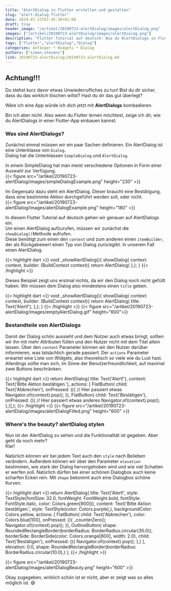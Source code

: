 ```yaml
---
title: "AlertDialog in Flutter erstellen und gestalten"
slug: "alert-dialog-flutter" 
date: 2019-07-23T07:45:30+02:00
draft: true
header_image: "/artikel/20190723-alertDialog/images/alertDialog.png"
images: ["/artikel/20190723-alertDialog/images/alertDialog.png"]
description: "Flutter Tutorial auf deutsch: Wie du AlertDialogs in Flutter erstellen und gestalten kannst."
tags: ["flutter","alertDialog","Dialog"]
categories: Anfänger * Widgets * Dialog
authors: ["simon-stevens"]
link: 20190723-alertDialog/20190723-alertDialog.md
---
```


## Achtung!!!

Du stehst kurz davor etwas Unwiederrufliches zu tun! Bist du dir sicher, dass du das wirklich löschen willst? Hast du dir das gut überlegt?

Wäre ich eine App würde ich dich jetzt mit **AlertDialogs** bombadieren.

Bin ich aber nicht. Also wenn du Flutter lernen möchtest, zeige ich dir, wie du AlertDialogs in einer Flutter-App einbauen kannst.


### Was sind AlertDialogs?

Zunächst einmal müssen wir ein paar Sachen definieren. Ein AlertDialog ist eine Unterklasse von `Dialog`. <br>
Dialog hat die Unterklassen `SimpleDialog` und `AlertDialog`.

In einem SimpleDialog hat man meist verschiedene Optionen in Form einer Auswahl zur Verfügung.<br>
{{< figure src="/artikel/20190723-alertDialog/images/simpleDialogExample.png" height="230" >}}

Im Gegensatz dazu steht ein AlertDialog. Dieser braucht eine Bestätigung, dass eine bestimmte Aktion durchgeführt werden soll, oder nicht.<br>
{{< figure src="/artikel/20190723-alertDialog/images/alertDialogExample.png" height="180" >}}

In diesem Flutter Tutorial auf deutsch gehen wir genauer auf AlertDialogs ein.<br>
Um einen AlertDialog aufzurufen, müssen wir zunächst die `showDialog()`Methode aufrufen. <br>
Diese benötigt zum einen den `context` und zum anderen einen `itemBuilder`, der als Rückgabewert einen Typ von Dialog zurückgibt. In unserem Fall einen AlertDialog.


{{< highlight dart >}}
 void _showAlertDialog(){
    showDialog(
      context: context,
      builder: (BuildContext context){
        return AlertDialog(
      },);
  }
{{< /highlight >}}

Dieses Beispiel zeigt uns erstmal nichts, da wir den Dialog noch nicht gefüllt haben.
Wir müssen dem Dialog also mindestens einen `title` geben.<br>

{{< highlight dart >}}
 void _showAlertDialog(){
    showDialog(
      context: context,
      builder: (BuildContext context){
        return AlertDialog(
          title: Text('Alert!'),
      },);
  }
{{< /highlight >}}
{{< figure src="/artikel/20190723-alertDialog/images/emptyAlertDialog.gif" height="600">}}

### Bestandteile von AlertDialogs

Damit der Dialog schön aussieht und dem Nutzer auch etwas bringt, sollten wir ihn mit mehr Attributen füllen und den Nutzer nicht mit dem Titel allein lassen.
Über den `content` Parameter können wir den Nutzer darüber informieren, was tatsächlich gerade passiert. 
Der `actions` Parameter erwartet eine Liste von Widgets, also theoretisch so viele wie du Lust hast. Allerdings sollte man sich, im Sinne der Benutzerfreundlichkeit, auf maximal zwei Buttons beschränken.

{{< highlight dart >}}
return AlertDialog(
          title: Text('Alert!'),
          content: Text('Bitte Aktion bestätigen.'),
          actions: <Widget>[
            FlatButton(
              child: Text('Abbrechen'),
              onPressed: (){
                // Hier passiert etwas
                Navigator.of(context).pop();
              }),
            FlatButton(
              child: Text('Bestätigen'),
              onPressed: (){
                // Hier passiert etwas anderes
                Navigator.of(context).pop();
              },)],);
{{< /highlight >}}
{{< figure src="/artikel/20190723-alertDialog/images/alertDialogFilled.png" height="600" >}}

### Where's the beauty? alertDialog stylen

Nun ist der AlertDialog zu sehen und die Funktionalität ist gegeben. Aber geht da noch mehr?<br>
Klar!

Natürlich können wir bei jedem Text auch den `style` nach Belieben verändern. Außerdem können wir über den Parameter `elevation` bestimmen, wie stark der Dialog hervorgehoben wird und wie viel Schatten er werfen soll.
Natürlich dürfen bei einer schönen Dialogbox auch keine scharfen Ecken rein. Mit `shape` bekommt auch eine Dialogbox schöne Kurven.

{{< highlight dart >}}
return AlertDialog(
          title: Text('Alert!', style: TextStyle(fontSize: 32.0, fontWeight: FontWeight.bold, 
            fontStyle: FontStyle.italic, color: Colors.green[900])),
          content: Text('Bitte Aktion bestätigen.', style: TextStyle(color: Colors.purple),),
          backgroundColor: Colors.yellow,
          actions: <Widget>[
            FlatButton(
              child: Text('Abbrechen'),
              color: Colors.blue[100],
              onPressed: (){
                _counterZero();
                Navigator.of(context).pop();
              }),
            OutlineButton(
              shape: RoundedRectangleBorder(borderRadius: BorderRadius.circular(30.0)),
              borderSide: BorderSide(color: Colors.orange[800], width: 2.0),
              child: Text('Bestätigen'),
              onPressed: (){
                Navigator.of(context).pop();
              },)
          ],
          elevation: 0.0, 
          shape: RoundedRectangleBorder(borderRadius: BorderRadius.circular(10.0),)
          );
{{< /highlight >}}

{{< figure src="/artikel/20190723-alertDialog/images/alertDialogBeauty.png" height="600" >}}

Okay zugegeben, wirklich schön ist er nicht, aber er zeigt was so alles möglich ist. :smile:
